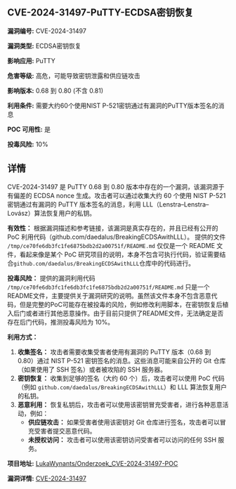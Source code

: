 ## CVE-2024-31497-PuTTY-ECDSA密钥恢复

**漏洞编号:** CVE-2024-31497

**漏洞类型:** ECDSA密钥恢复

**影响应用:** PuTTY

**危害等级:** 高危，可能导致密钥泄露和供应链攻击

**影响版本:** 0.68 到 0.80 (不含 0.81)

**利用条件:** 需要大约60个使用NIST P-521密钥通过有漏洞的PuTTY版本签名的消息

**POC 可用性:** 是

**投毒风险:** 10%

## 详情

CVE-2024-31497 是 PuTTY 0.68 到 0.80 版本中存在的一个漏洞，该漏洞源于有偏差的 ECDSA nonce 生成。攻击者可以通过收集大约 60 个使用 NIST P-521 密钥通过有漏洞的 PuTTY 版本签名的消息，利用 LLL（Lenstra–Lenstra–Lovász）算法恢复用户的私钥。

**有效性：**
根据漏洞描述和参考链接，该漏洞是真实存在的，并且已经有公开的 PoC 利用代码（github.com/daedalus/BreakingECDSAwithLLL）。 提供的文件 `/tmp/ce70fe6db3fc1fe6875bdb2d2a00751f/README.md` 仅仅是一个 README 文件，看起来像是某个 PoC 研究项目的说明，本身不包含可执行代码，验证需要结合`github.com/daedalus/BreakingECDSAwithLLL`仓库中的代码进行。

**投毒风险：**
提供的漏洞利用代码 `/tmp/ce70fe6db3fc1fe6db3fc1fe6875bdb2d2a00751f/README.md` 只是一个README文件，主要提供关于漏洞研究的说明。虽然该文件本身不包含恶意代码，但是完整的PoC可能存在被投毒的风险，例如修改利用脚本，在密钥恢复后植入后门或者进行其他恶意操作。由于目前只提供了README文件，无法确定是否存在后门代码，推测投毒风险为 10%。

**利用方式：**
1.  **收集签名：** 攻击者需要收集受害者使用有漏洞的 PuTTY 版本（0.68 到 0.80）通过 NIST P-521 密钥签名的消息。这些消息可能来自公开的 Git 仓库（如果使用了 SSH 签名）或者被攻陷的 SSH 服务器。
2.  **密钥恢复：** 收集到足够的签名（大约 60 个）后，攻击者可以使用 PoC 代码（例如 `github.com/daedalus/BreakingECDSAwithLLL`）和 LLL 算法恢复用户的私钥。
3.  **恶意利用：** 恢复私钥后，攻击者可以使用该密钥冒充受害者，进行各种恶意活动，例如：
    *   **供应链攻击：** 如果受害者使用该密钥对 Git 仓库进行签名，攻击者可以冒充受害者提交恶意代码。
    *   **未授权访问：** 攻击者可以使用该密钥访问受害者可以访问的任何 SSH 服务。

**项目地址:** [LukaWynants/Onderzoek_CVE-2024-31497-POC](https://github.com/LukaWynants/Onderzoek_CVE-2024-31497-POC)

**漏洞详情:** [CVE-2024-31497](https://nvd.nist.gov/vuln/detail/CVE-2024-31497)